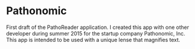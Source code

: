 # Pathonomic
First draft of the PathoReader application. I created this app with one other developer during summer 2015 for the startup company Pathonomic, Inc. This app is intended to be used with a unique lense that magnifies text.
